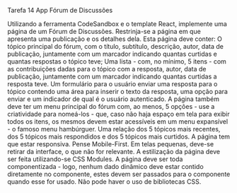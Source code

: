 Tarefa 14 App Fórum de Discussões

Utilizando a ferramenta CodeSandbox e o template React, implemente uma página de um Fórum de Discussões. Restrinja-se a página em que apresenta uma publicação e os detalhes dela.
Esta página deve conter:
O tópico principal do fórum, com o título, subtítulo, descrição, autor, data de publicação, juntamente com um marcador indicando quantas curtidas e quantas respostas o tópico teve;
Uma lista - com, no mínimo, 5 itens - com as contribuições dadas para o tópico com a resposta, autor, data de publicação, juntamente com um marcador indicando quantas curtidas a resposta teve.
Um formulário para o usuário enviar uma resposta para o tópico contendo uma área para inserir o texto da resposta, uma opção para enviar e um indicador de qual é o usuário autenticado.
A página também deve ter um menu principal do fórum com, ao menos, 5 opções - use a criatividade para nomeá-los - que, caso não haja espaço em tela para exibir todos os itens, os mesmos devem estar acessíveis em um menu expansível - o famoso menu hambúrguer.
Uma relação dos 5 tópicos mais recentes, dos 5 tópicos mais respondidos e dos 5 tópicos mais curtidos.
A página tem que estar responsiva. Pense Mobile-First.
Em telas pequenas, deve-se retirar da interface, o que não for relevante.
A estilização da página deve ser feita utilizando-se CSS Modules.
A página deve ser toda componentizada - logo, nenhum dado dinâmico deve estar contido diretamente no componente, estes devem ser passados para o componente quando esse for usado.
Não pode haver o uso de bibliotecas CSS.